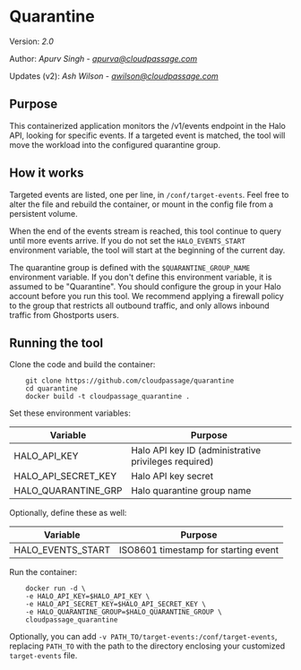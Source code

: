 # Quarantine

Version: *2.0*

Author: *Apurv Singh* - *apurva@cloudpassage.com*

Updates (v2): *Ash Wilson* - *awilson@cloudpassage.com*

## Purpose
This containerized application monitors the /v1/events endpoint in the Halo API,
looking for specific events.  If a targeted event is matched, the tool will
move the workload into the configured quarantine group.

## How it works
Targeted events are listed, one per line, in `/conf/target-events`.  Feel free
to alter the file and rebuild the container, or mount in the config file from a
persistent volume.

When the end of the events stream is reached, this tool continue to query
until more events arrive.  If you do not set the `HALO_EVENTS_START`
environment variable, the tool will start at the beginning of the current day.

The quarantine group is defined with the `$QUARANTINE_GROUP_NAME` environment
variable.  If you don't define this environment variable, it is assumed to be
"Quarantine". You should configure the group in your Halo account before you run
this tool.  We recommend applying a firewall policy to the group that restricts
all outbound traffic, and only allows inbound traffic from Ghostports users.

## Running the tool
Clone the code and build the container:

        git clone https://github.com/cloudpassage/quarantine
        cd quarantine
        docker build -t cloudpassage_quarantine .

Set these environment variables:

| Variable            | Purpose                                              |
|---------------------|------------------------------------------------------|
| HALO_API_KEY        | Halo API key ID (administrative privileges required) |
| HALO_API_SECRET_KEY | Halo API key secret                                  |
| HALO_QUARANTINE_GRP | Halo quarantine group name                           |


Optionally, define these as well:

| Variable            | Purpose                                   |
|---------------------|-------------------------------------------|
| HALO_EVENTS_START   | ISO8601 timestamp for starting event      |

Run the container:

        docker run -d \
        -e HALO_API_KEY=$HALO_API_KEY \
        -e HALO_API_SECRET_KEY=$HALO_API_SECRET_KEY \
        -e HALO_QUARANTINE_GROUP=$HALO_QUARANTINE_GROUP \
        cloudpassage_quarantine

Optionally, you can add `-v PATH_TO/target-events:/conf/target-events`,
replacing `PATH_TO` with the path to the directory enclosing your customized
`target-events` file.


<!---
#CPTAGS:community-supported automation
#TBICON:images/python_icon.png
-->
